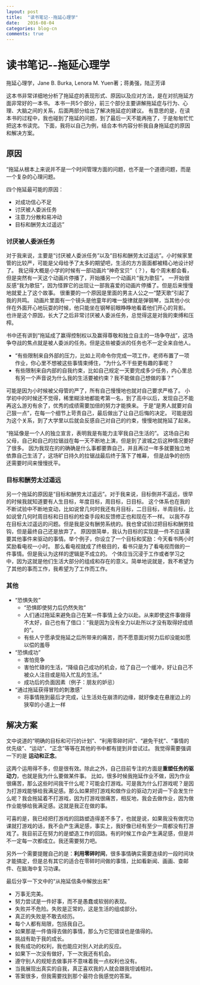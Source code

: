 ```yaml
---
layout: post
title:  "读书笔记--拖延心理学"
date:   2016-08-04
categories: blog-cn
comments: true
---
```


# 读书笔记--拖延心理学
 
拖延心理学，Jane B. Burka, Lenora M. Yuen著；蒋勇强，陆正芳译
 
这本书非常详细地分析了拖延症的表现形式、原因以及应对方法，是在对抗拖延方面非常好的一本书。
本书一共5个部分，前三个部分主要讲解拖延症与行为、心理、大脑之间的关系，后面两部分给出了解决拖延症的建议。
有意思的是，在读本书的过程中，我也碰到了拖延的问题，到了最后一天不能再拖了，于是匆匆忙忙把这本书读完。
下面，我将以自己为例，结合本书内容分析我自身拖延症的原因和解决方案。

## 原因
 
“拖延从根本上来说并不是一个时间管理方面的问题，也不是一个道德问题，而是一个复杂的心理问题。
 
四个拖延最可能的原因：

- 对成功信心不足
- 讨厌被人委派任务
- 注意力分散和易冲动
- 目标和酬劳太过遥远”

### 讨厌被人委派任务
对于我来说，主要是“讨厌被人委派任务”以及“目标和酬劳太过遥远”。小时候家里管的比较严，可能是父母给予了太多的期望吧，生活的方方面面都被精心地设计好了。
我记得大概是小学的时候有一部动画片“神奇宝贝”（？），每个周末都会看，但是突然有一天这个动画片停播了，开始播另一个动画片“我为歌狂”。
一开始很反感“我为歌狂”，因为怪罪它的出现让一部我喜爱的动画片停播了。但是后来慢慢地就爱上了这个故事。
很重要的一个原因是里面的男主人公之一“楚天歌”引起了我的共鸣。
动画片里面有一个镜头是他童年的唯一旋律就是弹钢琴，当其他小伙伴在外面开心地玩耍的时候，他只能坐在钢琴前眼睁睁地看着他们开心的背影。
也许是这个原因，长大了之后非常讨厌被人委派任务，总觉得这是对我的束缚和压榨。

书中还有讲到“拖延成了赢得控制权以及赢得尊敬和独立自主的一场争夺战”，这场争夺战的焦点就是被人委派的任务。但是这些被委派的任务也不一定全来自他人。
- “有些限制来自外部的压力，比如上司命令你完成一项工作，老师布置了一项作业，你心里不想被这些事情束缚住，“为什么不干些更有趣的事呢？
- 有些限制来自内部的自我约束，比如自己规定一天要完成多少任务，内心里总有另一个声音说为什么我的生活要被约束？我不能做自己想做的事？”

可能是因为小时候被父母管的严了，所有自己慢慢地也就对自己要求严格了。
小学初中的时候还不觉得，稀里糊涂地都能考第一名，到了高中以后，发现自己不能再这么游刃有余了，优秀的成绩需要加倍的努力才能换来。
于是“是男人就要对自己狠一点”，在每一个细节上苛责自己，最后做出了让自己后悔的决定。
可能是因为这个关系，到了大学里以后就会反感自己对自己的约束，慢慢地就拖延了起来。
 
“拖延像是一个人的独立宣言，表明我是有能力主宰我自己生活的”。
这场自己和父母，自己和自己的拉锯战在每一天不断地上演，但是到了波城之后这种情况要好了很多。
因为我现在的的确确是什么事都要靠自己，并且再过一年多就要独立地依靠自己生活了，这场旷日持久的拉锯战最后终于落下了帷幕，
但是战争的创伤还需要时间来慢慢抚平。

### 目标和酬劳太过遥远
另一个拖延的原因是“目标和酬劳太过遥远”。对于我来说，目标倒并不遥远，很早的时候我就知道要有人生目标，年度目标，周目标，日目标。
这个体系也在我的不断试验中不断地变动，比如说曾几何时我还有月目标，二日目标，半周目标，比如说曾几何时周目标和日目标的检查手段和反馈修正也和现在不一样。
以我不存在目标太过遥远的问题。但是我是没有酬劳系统的。我也曾试验过把目标和酬劳挂钩，但是最终自己还是放弃了。
原因很简单，我认为目标的实现是一件不应该需要其他事件来驱动的事情。举个例子，你设立了一个目标和奖励：今天看书两小时奖励看电视一小时。
那么看电视就成了终极目的，看书只是为了看电视而做的一件事情。但是我认为这样的逻辑是不成立的。
个体应当沉浸于工作或者学习之中，因为这就是他们生活大部分的组成和存在的意义。简单地说就是，我不希望为了其他的事而工作，我希望为了工作而工作。

### 其他 

- “恐惧失败”
  - “恐惧即使努力后仍然失败”
  - 人们通过拖延来避免自己在某一件事情上全力以赴。从来即使这件事做得不太好，自己也有了借口：“我是因为没有全力以赴所以才没有取得好成绩的”。
  - 有些人宁愿承受拖延之后所带来的痛苦，而不愿意面对努力后却没能如愿以偿的羞辱
- “恐惧成功”
  - 害怕竞争
  - 害怕忙碌的生活，“降级自己成功的机会，给了自己一个缓冲，好让自己不被众人注目或是陷入忙乱的生活。”
  - 成功后的负面因素（例子：朋友的妒忌）
- “通过拖延获得冒险的刺激感”
  - 将事情拖到最后才完成，让生活处在崩溃的边缘，就好像走在悬崖边上的狭窄的小道上一样
 
## 解决方案
文中说道的“明确的目标和可行的计划”、“利用零碎时间”、“避免干扰”、“事情的优先级”、“运动”、“正念”等等在其他的书中都有提到并尝试过。
我觉得需要强调一下的是
**运动和正念**。

这两个运用得不多，但是很有效。除此之外，自己目前专注的方面是**重塑任务的驱动力**，也就是我为什么要做某件事。
比如，很多时候我拖延作业不做，因为作业很痛苦，那么这些时间我干什么呢？可能会打游戏。可是我为什么打游戏呢？是因为打游戏能够给我满足感。那么如果把打游戏和做作业的驱动力对调一下会发生什么呢？我会拖延着不打游戏，因为打游戏很痛苦，相反地，我会去做作业，因为做作业能够给我满足感。这就是我正在做的事。
 
可喜的是，我已经把打游戏的回路塑造得差不多了，也就是说，如果我没有做完功课就打游戏的话，我不会产生满足感，事实上，我好像已经有至少一周都没有打游戏了。我目前正在努力的是塑造工作的回路。有的时候工作会产生满足感，但是并不一定每一次都成立。我还需要努力吧。
 
另外一个需要提醒自己的是：**利用零碎时间**，很多事情确实需要连续的一段时间块才能搞定，但是总有其它的适合在零碎时间做的事情，比如看新闻、画画、查邮件、在脑海中复习功课。
 
最后分享一下文中的“从拖延信条中解放出来”
- 万事无完美。
- 努力尝试是一件好事，而不是愚蠢或软弱的表现。
- 失败并不危险。失败是正常的，这是生活的组成部分。
- 真正的失败是不敢去经历。
- 每个人都有局限，包括我自己。
- 如果那是一件值得去做的事情，那么为它犯错误也是值得的。
- 挑战有助于我的成长。
- 我有成功的权利，我也能应对别人对此的反应。
- 如果下一次没有做好，下一次我还有机会。
- 遵守别人的规矩去做事并不意味着我一点权利也没有。
- 当我展现出真实的自我，真正喜欢我的人就会跟我坦诚相对。
- 答案很多，但我需要找到那个最符合我感觉的答案。
